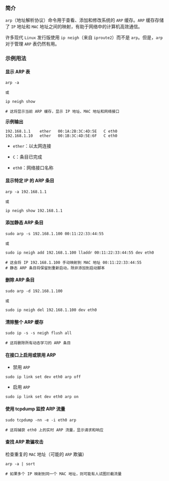 ### 简介

`arp`（地址解析协议）命令用于查看、添加和修改系统的 `ARP` 缓存。`ARP` 缓存存储了 `IP` 地址和 `MAC` 地址之间的映射，有助于网络中的计算机高效通信。

许多现代 `Linux` 发行版使用 `ip neigh`（来自 `iproute2`）而不是 `arp`。但是，`arp` 对于管理 `ARP` 表仍然有用。

### 示例用法

#### 显示 ARP 表

```shell
arp -a

或

ip neigh show

# 这将显示当前 ARP 缓存，显示 IP 地址、MAC 地址和网络接口
```

**示例输出**

```shell
192.168.1.1    ether   00:1A:2B:3C:4D:5E   C eth0
192.168.1.10   ether   00:1B:3C:4D:5E:6F   C eth0
```

* `ether`：以太网连接

* `C`：条目已完成

* `eth0`：网络接口名称

#### 显示特定 IP 的 ARP 条目

```shell
arp -a 192.168.1.1

或

ip neigh show 192.168.1.1
```

#### 添加静态 ARP 条目

```shell
sudo arp -s 192.168.1.100 00:11:22:33:44:55

或

sudo ip neigh add 192.168.1.100 lladdr 00:11:22:33:44:55 dev eth0

# 这会将 IP 192.168.1.100 手动映射到 MAC 地址 00:11:22:33:44:55
# 静态 ARP 条目将保留到重新启动，除非添加到启动脚本
```

#### 删除 ARP 条目

```shell
sudo arp -d 192.168.1.100

或

sudo ip neigh del 192.168.1.100 dev eth0
```

#### 清除整个 ARP 缓存

```shell
sudo ip -s -s neigh flush all

# 这将删除所有动态学习的 ARP 条目
```

#### 在接口上启用或禁用 ARP

* 禁用 `ARP`

```shell
sudo ip link set dev eth0 arp off
```

* 启用 `ARP`

```shell
sudo ip link set dev eth0 arp on
```

#### 使用 tcpdump 监控 ARP 流量

```shell
sudo tcpdump -nn -e -i eth0 arp

# 这将捕获 eth0 上的实时 ARP 流量，显示请求和响应
```

#### 查找 ARP 欺骗攻击

检查重复的 `MAC` 地址（可能的 `ARP` 欺骗）

```shell
arp -a | sort

# 如果多个 IP 映射到同一个 MAC 地址，则可能有人试图拦截流量
```


